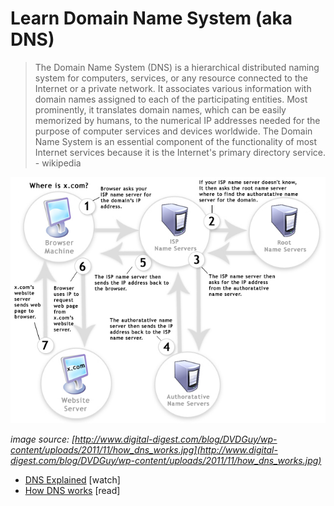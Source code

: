 # Learn Domain Name System (aka DNS)

> The Domain Name System (DNS) is a hierarchical distributed naming system for computers, services, or any resource connected to the Internet or a private network. It associates various information with domain names assigned to each of the participating entities. Most prominently, it translates domain names, which can be easily memorized by humans, to the numerical IP addresses needed for the purpose of computer services and devices worldwide. The Domain Name System is an essential component of the functionality of most Internet services because it is the Internet's primary directory service. - wikipedia

![](../images/dns.jpg "http://www.digital-digest.com/blog/DVDGuy/wp-content/uploads/2011/11/how_dns_works.jpg")

<cite>image source: [http://www.digital-digest.com/blog/DVDGuy/wp-content/uploads/2011/11/how_dns_works.jpg](http://www.digital-digest.com/blog/DVDGuy/wp-content/uploads/2011/11/how_dns_works.jpg)</cite>


* [DNS Explained](https://www.youtube.com/watch?v=72snZctFFtA) [watch]
* [How DNS works](https://howdns.works/ep1/) [read]

